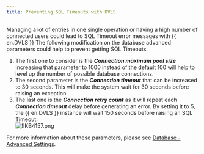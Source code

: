```yaml
---
title: Preventing SQL Timeouts with DVLS
---
```

Managing a lot of entries in one single operation or having a high number of connected users could lead to SQL Timeout error messages with {{ en.DVLS }}
The following modification on the database advanced parameters could help to prevent getting SQL Timeouts.

1. The first one to consider is the ***Connection maximum pool size*** Increasing that parameter to 1000 instead of the default 100 will help to level up the number of possible database connections.
1. The second parameter is the ***Connection timeout*** that can be increased to 30 seconds. This will make the system wait for 30 seconds before raising an exception.
1. The last one is the ***Connection retry count*** as it will repeat each ***Connection timeout*** delay before generating an error. By setting it to 5, the {{ en.DVLS }} instance will wait 150 seconds before raising an SQL Timeout.  
![!!KB4157.png](https://webdevolutions.azureedge.net/docs/en/kb/KB4157.png)  

For more information about these parameters, please see [Database - Advanced Settings](/server/management/devolutions-server-console/devolutions-server-settings/database/advanced-settings/).